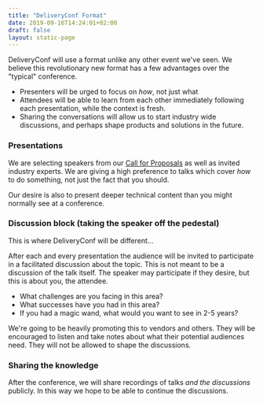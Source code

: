 ```yaml
---
title: "DeliveryConf Format"
date: 2019-09-16T14:24:01+02:00
draft: false
layout: static-page
---
```


DeliveryConf will use a format unlike any other event we've seen. We believe this revolutionary new format has a few advantages over the "typical" conference.

* Presenters will be urged to focus on _how_, not just what
* Attendees will be able to learn from each other immediately following each presentation, while the context is fresh.
* Sharing the conversations will allow us to start industry wide discussions, and perhaps shape products and solutions in the future.

### Presentations

We are selecting speakers from our <a href="/#propose">Call for Proposals</a> as well as invited industry experts. We are giving a high preference to talks which cover _how_ to do something, not just the fact that you should. 

Our desire is also to present deeper technical content than you might normally see at a conference.

### Discussion block (taking the speaker off the pedestal)

This is where DeliveryConf will be different...

After each and every presentation the audience will be invited to participate in a facilitated discussion about the topic. This is not meant to be a discussion of the talk itself. The speaker may participate if they desire, but this is about you, the attendee. 

* What challenges are you facing in this area?
* What successes have you had in this area?
* If you had a magic wand, what would you want to see in 2-5 years?

We're going to be heavily promoting this to vendors and others. They will be encouraged to listen and take notes about what their potential audiences need. They will not be allowed to shape the discussions.

### Sharing the knowledge

After the conference, we will share recordings of talks *and the discussions* publicly. In this way we hope to be able to continue the discussions.
